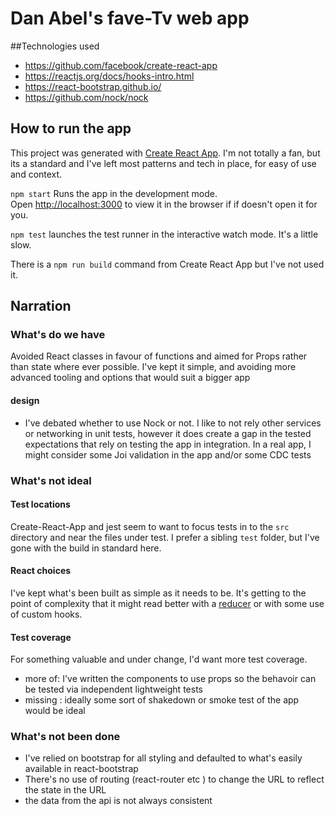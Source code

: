 # Dan Abel's **fave-Tv** web app 

##Technologies used
 - https://github.com/facebook/create-react-app
 - https://reactjs.org/docs/hooks-intro.html
 - https://react-bootstrap.github.io/
 - https://github.com/nock/nock 

## How to run the app

This project was generated with [Create React App](https://github.com/facebook/create-react-app).
I'm not totally a fan, but its a standard and I've left most patterns and tech in place, for easy of use and context. 

 `npm start` Runs the app in the development mode.\
Open [http://localhost:3000](http://localhost:3000) to view it in the browser if if doesn't open it for you.

`npm test` launches the test runner in the interactive watch mode. 
It's a little slow.

There is a `npm run build` command from Create React App but I've not used it.

## Narration 

### What's do we have
Avoided React classes in favour of functions and 
aimed for Props rather than state where ever possible.
I've kept it simple, and avoiding more advanced tooling and options that would suit 
a bigger app

#### design
- I've debated whether to use Nock or not. I like to not rely other services
  or networking in unit tests, however it does create a gap in the tested expectations 
  that rely on testing the app in integration. In a real app, I might consider some 
  Joi validation in the app and/or some CDC tests 

### What's not ideal

#### Test locations
Create-React-App and jest seem to want to focus tests in to the `src` directory and
near the files under test. I prefer a sibling `test` folder, but I've gone with the
build in standard here.

#### React choices
I've kept what's been built as simple as it needs to be. 
It's getting to the point of complexity that it might read better with a 
[reducer](https://www.smashingmagazine.com/2020/07/custom-react-hook-fetch-cache-data/)
or with some use of custom hooks.   

#### Test coverage
For something valuable and under change, I'd want more test coverage.
 - more of: I've written the components to use props so the behavoir can be tested via independent lightweight tests
- missing : ideally some sort of shakedown or smoke test of the app would be ideal 

### What's not been done
 - I've relied on bootstrap for all styling and defaulted to what's easily available in react-bootstrap
 - There's no use of routing (react-router etc ) to change the URL to reflect the state in the URL 
 - the data from the api is not always consistent 
